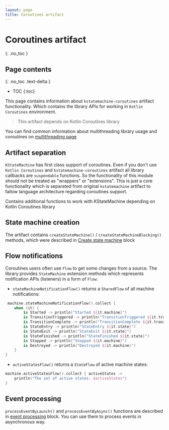 ```yaml
---
layout: page
title: Coroutines artifact
---
```


# Coroutines artifact

{: .no_toc }

## Page contents

{: .no_toc .text-delta }

- TOC
  {:toc}

This page contains information about `kstatemachine-coroutines` artifact functionality.
Which contains the library APIs for working in `Kotlin Coroutines` environment.

> This artifact depends on Kotlin Coroutines library

You can find common information about multithreading library usage and coroutines on
[multithreading page](https://kstatemachine.github.io/kstatemachine/pages/multithreading.html)

## Artifact separation

`KStateMachine` has first class support of coroutines. Even if you don't use `Kotlin Coroutines`
and `kstatemachine-coroutines` artifact all library callbacks are `suspendable` functions. 
So the functionality of this module should not be treated as "wrappers" or "extensions". 
This is just a core functionality which is separated from original `kstatemachine` artifact
to fallow language architecture regarding coroutines support.

Contains additional functions to work with KStateMachine depending on Kotlin Coroutines library

##  State machine creation

The artifact contains `createStateMachine()` / `createStateMachineBlocking()` methods, which were described in 
[Create state machine](https://kstatemachine.github.io/kstatemachine/pages/statemachine.html#create-state-machine) 
block

## Flow notifications

Coroutines users often use `Flow` to get some changes from a source.
The library provides `StateMachine` extension methods which represents notification APIs (listeners) in a form of `Flow`:

* `stateMachineNotificationFlow()` returns a `SharedFlow` of all machine notifications:

```kotlin
 machine.stateMachineNotificationFlow().collect {
    when (it) {
        is Started -> println("Started ${it.machine}")
        is TransitionTriggered -> println("TransitionTriggered ${it.transitionParams.event}")
        is TransitionComplete -> println("TransitionComplete ${it.transitionParams.event}")
        is StateEntry -> println("StateEntry ${it.state}")
        is StateExit -> println("StateExit ${it.state}")
        is StateFinished -> println("StateFinished ${it.state}")
        is Stopped -> println("Stopped ${it.machine}")
        is Destroyed -> println("Destroyed ${it.machine}")
    }
}
```

* `activeStatesFlow()` returns a `StateFlow` of active machine states:

```kotlin
machine.activeStatesFlow().collect { activeStates ->
    println("The set of active states: $activeStates")
}
```

## Event processing

`processEventByLaunch()` and `processEventByAsync()` functions are described in 
[event processing](https://kstatemachine.github.io/kstatemachine/pages/events.html#event-processing) block.
You can use them to process events in asynchronous way.